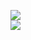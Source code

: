 [![](https://img.shields.io/badge/Made%20With-Github%20Spray-lightgrey.svg?style=for-the-badge&logo=github)](https://github.com/Annihil/github-spray#3722)  
[![](https://i.imgur.com/2DrTn0Z.gif)](https://github.com/Annihil/github-spray)